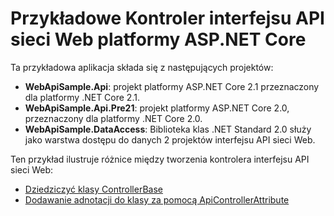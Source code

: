 # <a name="aspnet-core-web-api-controller-sample"></a>Przykładowe Kontroler interfejsu API sieci Web platformy ASP.NET Core

Ta przykładowa aplikacja składa się z następujących projektów:

- **WebApiSample.Api**: projekt platformy ASP.NET Core 2.1 przeznaczony dla platformy .NET Core 2.1.
- **WebApiSample.Api.Pre21**: projekt platformy ASP.NET Core 2.0, przeznaczony dla platformy .NET Core 2.0.
- **WebApiSample.DataAccess**: Biblioteka klas .NET Standard 2.0 służy jako warstwa dostępu do danych 2 projektów interfejsu API sieci Web.

Ten przykład ilustruje różnice między tworzenia kontrolera interfejsu API sieci Web:

- [Dziedziczyć klasy ControllerBase](https://docs.microsoft.com/aspnet/core/web-api#derive-class-from-controllerbase)
- [Dodawanie adnotacji do klasy za pomocą ApiControllerAttribute](https://docs.microsoft.com/aspnet/core/web-api#annotate-class-with-apicontrollerattribute)
